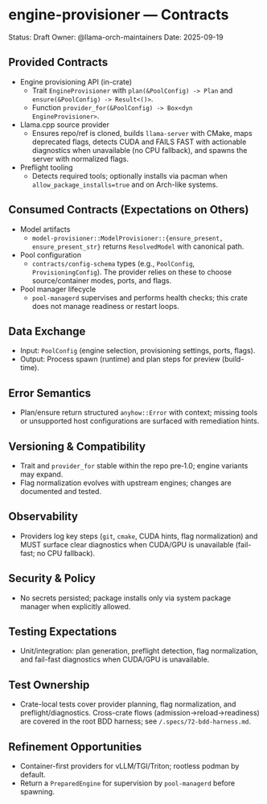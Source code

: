 # engine-provisioner — Contracts

Status: Draft
Owner: @llama-orch-maintainers
Date: 2025-09-19

## Provided Contracts

- Engine provisioning API (in-crate)
  - Trait `EngineProvisioner` with `plan(&PoolConfig) -> Plan` and `ensure(&PoolConfig) -> Result<()>`.
  - Function `provider_for(&PoolConfig) -> Box<dyn EngineProvisioner>`.
- Llama.cpp source provider
  - Ensures repo/ref is cloned, builds `llama-server` with CMake, maps deprecated flags, detects CUDA and FAILS FAST with actionable diagnostics when unavailable (no CPU fallback), and spawns the server with normalized flags.
- Preflight tooling
  - Detects required tools; optionally installs via pacman when `allow_package_installs=true` and on Arch-like systems.

## Consumed Contracts (Expectations on Others)

- Model artifacts
  - `model-provisioner::ModelProvisioner::{ensure_present, ensure_present_str}` returns `ResolvedModel` with canonical path.
- Pool configuration
  - `contracts/config-schema` types (e.g., `PoolConfig`, `ProvisioningConfig`). The provider relies on these to choose source/container modes, ports, and flags.
- Pool manager lifecycle
  - `pool-managerd` supervises and performs health checks; this crate does not manage readiness or restart loops.

## Data Exchange

- Input: `PoolConfig` (engine selection, provisioning settings, ports, flags).
- Output: Process spawn (runtime) and plan steps for preview (build-time).

## Error Semantics

- Plan/ensure return structured `anyhow::Error` with context; missing tools or unsupported host configurations are surfaced with remediation hints.

## Versioning & Compatibility

- Trait and `provider_for` stable within the repo pre‑1.0; engine variants may expand.
- Flag normalization evolves with upstream engines; changes are documented and tested.

## Observability

- Providers log key steps (`git`, `cmake`, CUDA hints, flag normalization) and MUST surface clear diagnostics when CUDA/GPU is unavailable (fail-fast; no CPU fallback).

## Security & Policy

- No secrets persisted; package installs only via system package manager when explicitly allowed.

## Testing Expectations

- Unit/integration: plan generation, preflight detection, flag normalization, and fail-fast diagnostics when CUDA/GPU is unavailable.

## Test Ownership

- Crate-local tests cover provider planning, flag normalization, and preflight/diagnostics. Cross-crate flows (admission→reload→readiness) are covered in the root BDD harness; see `/.specs/72-bdd-harness.md`.

## Refinement Opportunities

- Container-first providers for vLLM/TGI/Triton; rootless podman by default.
- Return a `PreparedEngine` for supervision by `pool-managerd` before spawning.
